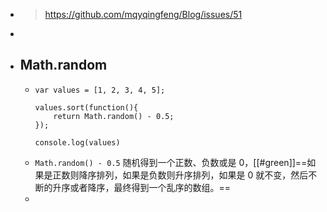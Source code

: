 - > https://github.com/mqyqingfeng/Blog/issues/51
-
- ## Math.random
	- ```
	  var values = [1, 2, 3, 4, 5];
	  
	  values.sort(function(){
	      return Math.random() - 0.5;
	  });
	  
	  console.log(values)
	  ```
	- `Math.random() - 0.5` 随机得到一个正数、负数或是 0，[[#green]]==如果是正数则降序排列，如果是负数则升序排列，如果是 0 就不变，然后不断的升序或者降序，最终得到一个乱序的数组。==
	-